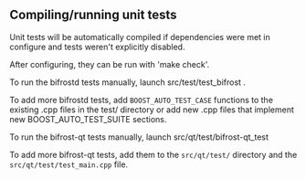 Compiling/running unit tests
------------------------------------

Unit tests will be automatically compiled if dependencies were met in configure
and tests weren't explicitly disabled.

After configuring, they can be run with 'make check'.

To run the bifrostd tests manually, launch src/test/test_bifrost .

To add more bifrostd tests, add `BOOST_AUTO_TEST_CASE` functions to the existing
.cpp files in the test/ directory or add new .cpp files that
implement new BOOST_AUTO_TEST_SUITE sections.

To run the bifrost-qt tests manually, launch src/qt/test/bifrost-qt_test

To add more bifrost-qt tests, add them to the `src/qt/test/` directory and
the `src/qt/test/test_main.cpp` file.
